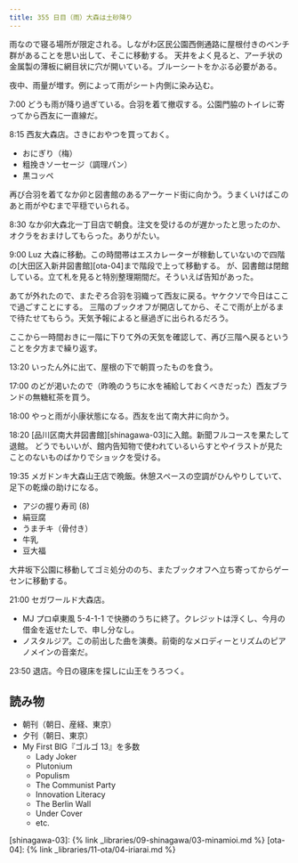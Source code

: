 ```yaml
---
title: 355 日目（雨）大森は土砂降り
---
```


雨なので寝る場所が限定される。しながわ区民公園西側通路に屋根付きのベンチ群があることを思い出して、そこに移動する。
天井をよく見ると、アーチ状の金属製の薄板に網目状に穴が開いている。ブルーシートをかぶる必要がある。

夜中、雨量が増す。例によって雨がシート内側に染み込む。

7:00 どうも雨が降り過ぎている。合羽を着て撤収する。公園門脇のトイレに寄ってから西友に一直線だ。

8:15 西友大森店。さきにおやつを買っておく。

* おにぎり（梅）
* 粗挽きソーセージ（調理パン）
* 黒コッペ

再び合羽を着てなか卯と図書館のあるアーケード街に向かう。うまくいけばこのあと雨がやむまで平穏でいられる。

8:30 なか卯大森北一丁目店で朝食。注文を受けるのが遅かったと思ったのか、オクラをおまけしてもらった。ありがたい。

9:00 Luz 大森に移動。この時間帯はエスカレーターが稼動していないので四階の[大田区入新井図書館][ota-04]まで階段で上って移動する。
が、図書館は閉館している。立て札を見ると特別整理期間だ。そういえば告知があった。

あてが外れたので、またぞろ合羽を羽織って西友に戻る。ヤケクソで今日はここで過ごすことにする。
三階のブックオフが開店してから、そこで雨が上がるまで待たせてもらう。天気予報によると昼過ぎに出られるだろう。

ここから一時間おきに一階に下りて外の天気を確認して、再び三階へ戻るということを夕方まで繰り返す。

13:20 いったん外に出て、屋根の下で朝買ったものを食う。

17:00 のどが渇いたので（昨晩のうちに水を補給しておくべきだった）西友ブランドの無糖紅茶を買う。

18:00 やっと雨が小康状態になる。西友を出て南大井に向かう。

18:20 [品川区南大井図書館][shinagawa-03]に入館。新聞フルコースを果たして退館。
どうでもいいが、館内告知物で使われているいらすとやイラストが見たことのないものばかりでショックを受ける。

19:35 メガドンキ大森山王店で晩飯。休憩スペースの空調がひんやりしていて、足下の乾燥の助けになる。

* アジの握り寿司 (8)
* 絹豆腐
* うまチキ（骨付き）
* 牛乳
* 豆大福

大井坂下公園に移動してゴミ処分ののち、またブックオフへ立ち寄ってからゲーセンに移動する。

21:00 セガワールド大森店。

* MJ プロ卓東風 5-4-1-1 で快勝のうちに終了。クレジットは浮くし、今月の借金を返せたしで、申し分なし。
* ノスタルジア。この前出した曲を演奏。前衛的なメロディーとリズムのピアノメインの音楽だ。

23:50 退店。今日の寝床を探しに山王をうろつく。

## 読み物

* 朝刊（朝日、産経、東京）
* 夕刊（朝日、東京）
* My First BIG『ゴルゴ 13』を多数
  * Lady Joker
  * Plutonium
  * Populism
  * The Communist Party
  * Innovation Literacy
  * The Berlin Wall
  * Under Cover
  * etc.

[shinagawa-03]: {% link _libraries/09-shinagawa/03-minamioi.md %}
[ota-04]: {% link _libraries/11-ota/04-iriarai.md %}
